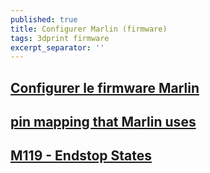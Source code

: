 ```yaml
---
published: true
title: Configurer Marlin (firmware)
tags: 3dprint firmware
excerpt_separator: ''
---
```

## [Configurer le firmware Marlin](http://solidutopia.com/fr/configurer-le-firmware-marlin/)

## [pin mapping that Marlin uses](https://3dprinting.stackexchange.com/questions/5221/how-do-i-use-mega-pin-number-designations-rather-than-ramps-pin-numbers-in-marli/5223#5223)

## [M119 - Endstop States](http://marlinfw.org/docs/gcode/M119.html)
